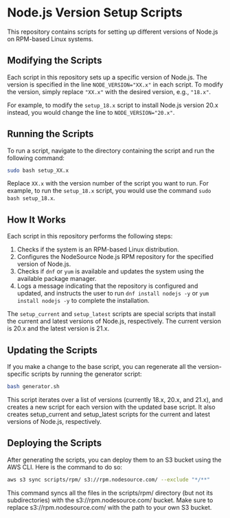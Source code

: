 # Node.js Version Setup Scripts

This repository contains scripts for setting up different versions of Node.js on RPM-based Linux systems.

## Modifying the Scripts

Each script in this repository sets up a specific version of Node.js. The version is specified in the line `NODE_VERSION="XX.x"` in each script. To modify the version, simply replace `"XX.x"` with the desired version, e.g., `"18.x"`.

For example, to modify the `setup_18.x` script to install Node.js version 20.x instead, you would change the line to `NODE_VERSION="20.x"`.

## Running the Scripts

To run a script, navigate to the directory containing the script and run the following command:

```bash
sudo bash setup_XX.x
```

Replace `XX.x` with the version number of the script you want to run. For example, to run the `setup_18.x` script, you would use the command `sudo bash setup_18.x`.

## How It Works

Each script in this repository performs the following steps:

1. Checks if the system is an RPM-based Linux distribution.
2. Configures the NodeSource Node.js RPM repository for the specified version of Node.js.
3. Checks if `dnf` or `yum` is available and updates the system using the available package manager.
4. Logs a message indicating that the repository is configured and updated, and instructs the user to run `dnf install nodejs -y` or `yum install nodejs -y` to complete the installation.

The `setup_current` and `setup_latest` scripts are special scripts that install the current and latest versions of Node.js, respectively. The current version is 20.x and the latest version is 21.x.

## Updating the Scripts

If you make a change to the base script, you can regenerate all the version-specific scripts by running the generator script:

```bash
bash generator.sh
```

This script iterates over a list of versions (currently 18.x, 20.x, and 21.x), and creates a new script for each version with the updated base script. It also creates setup_current and setup_latest scripts for the current and latest versions of Node.js, respectively.

## Deploying the Scripts

After generating the scripts, you can deploy them to an S3 bucket using the AWS CLI. Here is the command to do so:

```bash
aws s3 sync scripts/rpm/ s3://rpm.nodesource.com/ --exclude "*/**"
```

This command syncs all the files in the scripts/rpm/ directory (but not its subdirectories) with the s3://rpm.nodesource.com/ bucket. Make sure to replace s3://rpm.nodesource.com/ with the path to your own S3 bucket.
